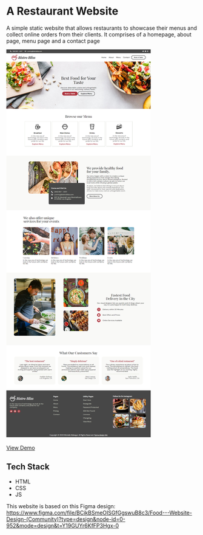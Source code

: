 # A Restaurant Website
A simple static website that allows restaurants to showcase their menus and collect online orders from their clients. It comprises of a homepage, about page, menu page and a contact page

![](/Bistro-Bliss-Restaurant.png)

[View Demo](https://muthonimn.github.io/static-restaurant-website/)

## Tech Stack
- HTML
- CSS
- JS

This website is based on this Figma design: https://www.figma.com/file/BCikBSmeOISGfGgswuB8c3/Food---Website-Design-(Community)?type=design&node-id=0-952&mode=design&t=Y19GUYr6KfFP3Hgx-0
